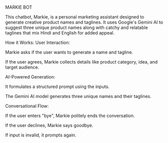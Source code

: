 MARKIE BOT


This chatbot, Markie, is a personal marketing assistant designed to generate creative product names and taglines. It uses Google's Gemini AI to suggest three unique product names along with catchy and relatable taglines that mix Hindi and English for added appeal.

How it Works:
User Interaction:

Markie asks if the user wants to generate a name and tagline.

If the user agrees, Markie collects details like product category, idea, and target audience.

AI-Powered Generation:

It formulates a structured prompt using the inputs.

The Gemini AI model generates three unique names and their taglines.

Conversational Flow:

If the user enters "bye", Markie politely ends the conversation.

If the user declines, Markie says goodbye.

If input is invalid, it prompts again.
